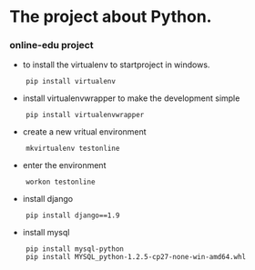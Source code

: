 # The project about Python.

<h3>online-edu project</h3>

- to install the virtualenv to startproject in windows.
```
    pip install virtualenv
```
- install virtualenvwrapper to make the development simple
```
    pip install virtualenvwrapper
```
- create a new vritual environment
```
    mkvirtualenv testonline
```
- enter the environment
```
    workon testonline
```
- install django
```
    pip install django==1.9
```
- install mysql
``` 
    pip install mysql-python
    pip install MYSQL_python-1.2.5-cp27-none-win-amd64.whl
```
